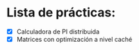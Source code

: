 # Lista de prácticas:
- [x] Calculadora de PI distribuida
- [x] Matrices con optimización a nivel caché